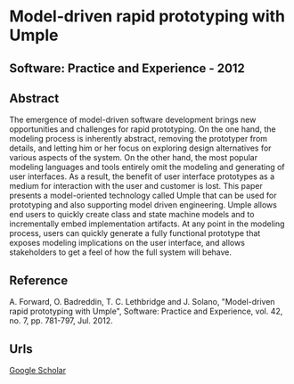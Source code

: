 # Model‐driven rapid prototyping with Umple
## Software: Practice and Experience - 2012

## Abstract

The emergence of model-driven software development brings new opportunities and challenges for rapid prototyping. On the one hand, the modeling process is inherently abstract, removing the prototyper from details, and letting him or her focus on exploring design alternatives for various aspects of the system. On the other hand, the most popular modeling languages and tools entirely omit the modeling and generating of user interfaces. As a result, the benefit of user interface prototypes as a medium for interaction with the user and customer is lost. This paper presents a model-oriented technology called Umple that can be used for prototyping and also supporting model driven engineering. Umple allows end users to quickly create class and state machine models and to incrementally embed implementation artifacts. At any point in the modeling process, users can quickly generate a fully functional prototype that exposes modeling implications on the user interface, and allows stakeholders to get a feel of how the full system will behave.

## Reference

A. Forward, O. Badreddin, T. C. Lethbridge and J. Solano, "Model-driven rapid prototyping with Umple", Software: Practice and Experience, vol. 42, no. 7, pp. 781-797, Jul. 2012.

## Urls

[Google Scholar](https://scholar.google.com.sg/citations?view_op=view_citation&hl=en&user=0PWZ8YMAAAAJ&sortby=pubdate&citation_for_view=0PWZ8YMAAAAJ:LkGwnXOMwfcC)
